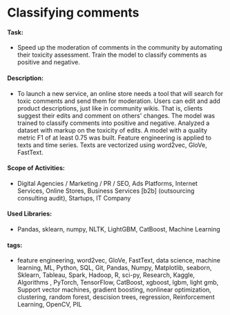 # Classifying comments

#### Task: 
- Speed up the moderation of comments in the community by automating their toxicity assessment. Train the model to classify comments as positive and negative.

#### Description:
- To launch a new service, an online store needs a tool that will search for toxic comments and send them for moderation. Users can edit and add product descriptions, just like in community wikis. That is, clients suggest their edits and comment on others' changes. The model was trained to classify comments into positive and negative. Analyzed a dataset with markup on the toxicity of edits. A model with a quality metric F1 of at least 0.75 was built. Feature engineering is applied to texts and time series. Texts are vectorized using word2vec, GloVe, FastText.

#### Scope of Activities: 
- Digital Agencies / Marketing / PR / SEO, Ads Platforms, Internet Services, Online Stores, Business Services [b2b] (outsourcing consulting audit), Startups, IT Company

#### Used Libraries:
- Pandas, sklearn, numpy, NLTK, LightGBM, CatBoost, Machine Learning

#### tags:
- feature engineering, word2vec, GloVe, FastText, data science, machine learning, ML, Python, SQL, Git, Pandas, Numpy, Matplotlib, seaborn, Sklearn, Tableau, Spark, Hadoop, R, sci-py, Research, Kaggle, Algorithms , PyTorch, TensorFlow, CatBoost, xgboost, lgbm, light gmb, Support vector machines, gradient boosting, nonlinear optimization, clustering, random forest, descision trees, regression, Reinforcement Learning, OpenCV, PIL
